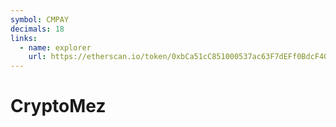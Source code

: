 ```yaml
---
symbol: CMPAY
decimals: 18
links:
  - name: explorer
    url: https://etherscan.io/token/0xbCa51cC851000537ac63F7dEFf0BdcF4070D26b5
---
```


# CryptoMez

